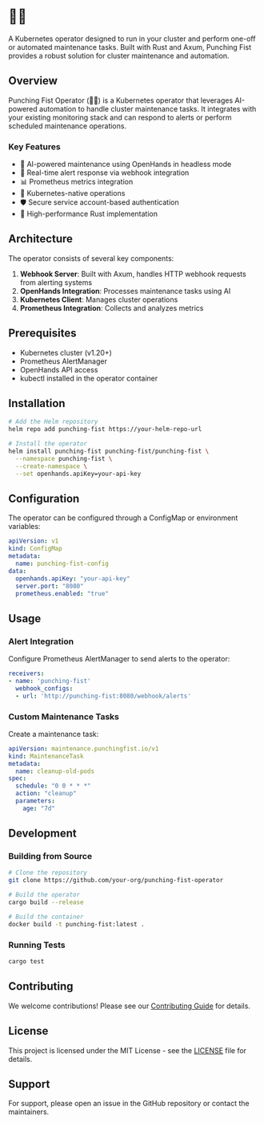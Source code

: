 # 👊🤖

A Kubernetes operator designed to run in your cluster and perform one-off or automated maintenance tasks. Built with Rust and Axum, Punching Fist provides a robust solution for cluster maintenance and automation.

## Overview

Punching Fist Operator (👊🤖) is a Kubernetes operator that leverages AI-powered automation to handle cluster maintenance tasks. It integrates with your existing monitoring stack and can respond to alerts or perform scheduled maintenance operations.

### Key Features

- 🤖 AI-powered maintenance using OpenHands in headless mode
- 🔄 Real-time alert response via webhook integration
- 📊 Prometheus metrics integration
- 🔧 Kubernetes-native operations
- 🛡️ Secure service account-based authentication
- 🚀 High-performance Rust implementation

## Architecture

The operator consists of several key components:

1. **Webhook Server**: Built with Axum, handles HTTP webhook requests from alerting systems
2. **OpenHands Integration**: Processes maintenance tasks using AI
3. **Kubernetes Client**: Manages cluster operations
4. **Prometheus Integration**: Collects and analyzes metrics

## Prerequisites

- Kubernetes cluster (v1.20+)
- Prometheus AlertManager
- OpenHands API access
- kubectl installed in the operator container

## Installation

```bash
# Add the Helm repository
helm repo add punching-fist https://your-helm-repo-url

# Install the operator
helm install punching-fist punching-fist/punching-fist \
  --namespace punching-fist \
  --create-namespace \
  --set openhands.apiKey=your-api-key
```

## Configuration

The operator can be configured through a ConfigMap or environment variables:

```yaml
apiVersion: v1
kind: ConfigMap
metadata:
  name: punching-fist-config
data:
  openhands.apiKey: "your-api-key"
  server.port: "8080"
  prometheus.enabled: "true"
```

## Usage

### Alert Integration

Configure Prometheus AlertManager to send alerts to the operator:

```yaml
receivers:
- name: 'punching-fist'
  webhook_configs:
  - url: 'http://punching-fist:8080/webhook/alerts'
```

### Custom Maintenance Tasks

Create a maintenance task:

```yaml
apiVersion: maintenance.punchingfist.io/v1
kind: MaintenanceTask
metadata:
  name: cleanup-old-pods
spec:
  schedule: "0 0 * * *"
  action: "cleanup"
  parameters:
    age: "7d"
```

## Development

### Building from Source

```bash
# Clone the repository
git clone https://github.com/your-org/punching-fist-operator

# Build the operator
cargo build --release

# Build the container
docker build -t punching-fist:latest .
```

### Running Tests

```bash
cargo test
```

## Contributing

We welcome contributions! Please see our [Contributing Guide](CONTRIBUTING.md) for details.

## License

This project is licensed under the MIT License - see the [LICENSE](LICENSE) file for details.

## Support

For support, please open an issue in the GitHub repository or contact the maintainers. 